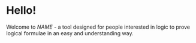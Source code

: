 # Hello!

Welcome to *NAME* - a tool designed for people interested in logic to prove logical formulae in an easy and understanding way.